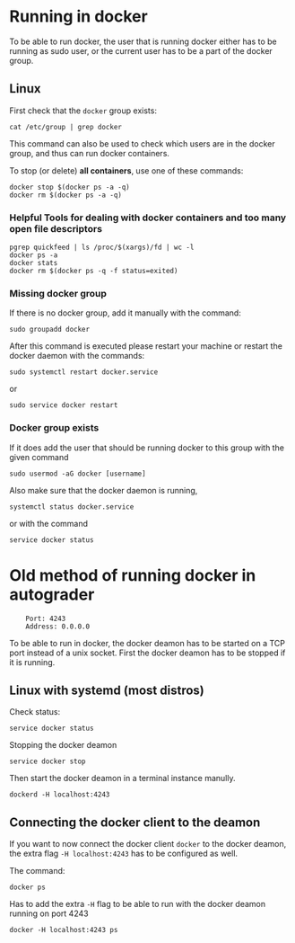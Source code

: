 # Running in docker

To be able to run docker, the user that is running docker either has to be running as sudo user, or the current user has to be a part of the docker group.

## Linux

First check that the `docker` group exists:

```console
cat /etc/group | grep docker
```

This command can also be used to check which users are in the docker group, and thus can run docker containers.

To stop (or delete) **all containers**, use one of these commands:

```console
docker stop $(docker ps -a -q)
docker rm $(docker ps -a -q)
```

### Helpful Tools for dealing with docker containers and too many open file descriptors

```console
pgrep quickfeed | ls /proc/$(xargs)/fd | wc -l
docker ps -a
docker stats
docker rm $(docker ps -q -f status=exited)
```

### Missing docker group

If there is no docker group, add it manually with the command:

```console
sudo groupadd docker
```

After this command is executed please restart your machine or restart the docker daemon with the commands:

```console
sudo systemctl restart docker.service
```

or

```console
sudo service docker restart
```

### Docker group exists

If it does add the user that should be running docker to this group with the given command

```
sudo usermod -aG docker [username]
```

Also make sure that the docker daemon is running,

```
systemctl status docker.service
```

or with the command

```
service docker status
```

# Old method of running docker in autograder

```
    Port: 4243
    Address: 0.0.0.0
```

To be able to run in docker, the docker deamon has to be started on a TCP port instead of a unix socket. First the docker deamon has to be stopped if it is running.

## Linux with systemd (most distros)

Check status:

```
service docker status
```

Stopping the docker deamon

```
service docker stop
```

Then start the docker deamon in a terminal instance manully.

```
dockerd -H localhost:4243
```

## Connecting the docker client to the deamon

If you want to now connect the docker client `docker` to the docker deamon, the extra flag `-H localhost:4243` has to be configured as well.

The command:

```
docker ps
```

Has to add the extra `-H` flag to be able to run with the docker deamon running on port 4243

```
docker -H localhost:4243 ps
```
